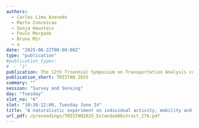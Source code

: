```yaml
---
authors:
  - Carlos Lima Azevedo
  - Marta Conceicao
  - Sonja Haustein
  - Paulo Morgado
  - Bruno Mir
  - a
date: "2025-06-22T00:00:00Z"
type: "publication"
#publication_types:
#  - "1"
publication: The 12th Triennial Symposium on Transportation Analysis conference
publication_short: TRISTAN 2025
summary: ""
session: "Survey and Sensing"
day: "Tuesday"
slot_no: "6"
slot: "10:30-12:00, Tuesday June 24"
title: "A naturalistic experiment on individual activity, mobility and emotional patterns"
url_pdf: /proceedings/TRISTAN2025_ExtendedAbstract_276.pdf
---
```

